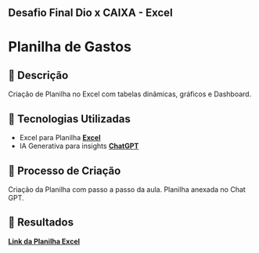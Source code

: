 ## Desafio Final Dio x CAIXA - Excel

# Planilha de Gastos

## 📒 Descrição
Criação de Planilha no Excel com tabelas dinâmicas, gráficos e Dashboard.

## 🤖 Tecnologias Utilizadas
- Excel para Planilha **[Excel](https://www.microsoft.com/en-us/microsoft-365/excel?ocid=ORSEARCH_Bing&msockid=2bb1fc2ab7296dc50267e95cb6d26c5e)** 
- IA Generativa para insights **[ChatGPT](https://chat.openai.com)**

## 🧐 Processo de Criação
Criação da Planilha com passo a passo da aula.
Planilha anexada no Chat GPT.

## 🚀 Resultados
**[Link da Planilha Excel](https://docs.google.com/file/d/1HF34lfu3lWbqLmhpg95PfpbCIl9rAE0s/edit?usp=docslist_api&filetype=msexcel)** 



